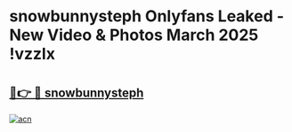 # snowbunnysteph Onlyfans Leaked - New Video & Photos March 2025 !vzzlx

# <h2><a href="https://k6trpx.iuczelnia.edu.pl?title=snowbunnysteph&ref=vzzlx">🔗👉 🔴 snowbunnysteph</a></h2>

[![acn](https://github.com/user-attachments/assets/0f9c940e-d8b0-45ae-aac7-cd30a18b3e1c)](https://k6trpx.iuczelnia.edu.pl?title=snowbunnysteph&ref=vzzlx)

